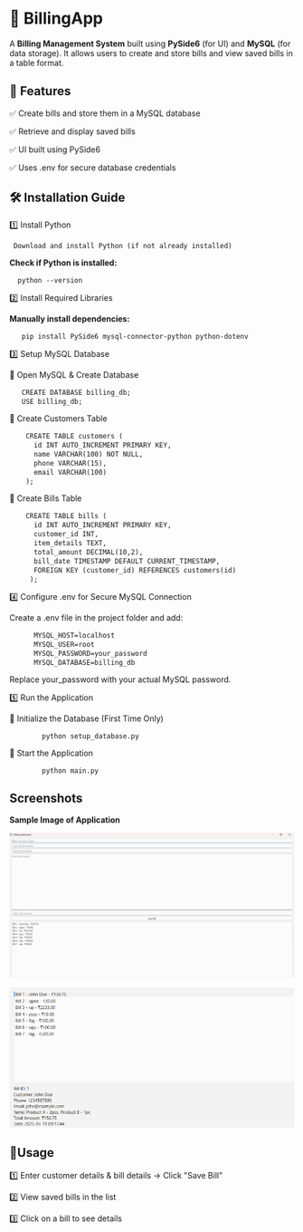 
# 📌 BillingApp

A **Billing Management System** built using **PySide6** (for UI) and **MySQL** (for data storage).
It allows users to create and store bills and view saved bills in a table format.


## 📝 Features

✅ Create bills and store them in a MySQL database

✅ Retrieve and display saved bills

✅ UI built using PySide6

✅ Uses .env for secure database credentials






## 🛠 Installation Guide

1️⃣ Install Python

     Download and install Python (if not already installed)

**Check if Python is installed:**
      
      python --version

2️⃣ Install Required Libraries

 **Manually install dependencies:**

       pip install PySide6 mysql-connector-python python-dotenv

3️⃣ Setup MySQL Database

🔹 Open MySQL & Create Database
       
       CREATE DATABASE billing_db;
       USE billing_db;

🔹 Create Customers Table

        CREATE TABLE customers (
          id INT AUTO_INCREMENT PRIMARY KEY,
          name VARCHAR(100) NOT NULL,
          phone VARCHAR(15),
          email VARCHAR(100)
        );
 
🔹 Create Bills Table

        CREATE TABLE bills (
          id INT AUTO_INCREMENT PRIMARY KEY,
          customer_id INT,
          item_details TEXT,
          total_amount DECIMAL(10,2),
          bill_date TIMESTAMP DEFAULT CURRENT_TIMESTAMP,
          FOREIGN KEY (customer_id) REFERENCES customers(id)
         );

  
4️⃣ Configure .env for Secure MySQL Connection

Create a .env file in the project folder and add:

          MYSQL_HOST=localhost
          MYSQL_USER=root
          MYSQL_PASSWORD=your_password
          MYSQL_DATABASE=billing_db

Replace your_password with your actual MySQL password.


5️⃣ Run the Application
   
   🔹 Initialize the Database (First Time Only)
            
            python setup_database.py

   🔹 Start the Application

            python main.py


## Screenshots
 **Sample Image of Application**

![App Screenshot](img1.png)


![App Screenshot](img2.png)



## 🎯Usage

  1️⃣ Enter customer details & bill details → Click "Save Bill"

  2️⃣ View saved bills in the list

  3️⃣ Click on a bill to see details

